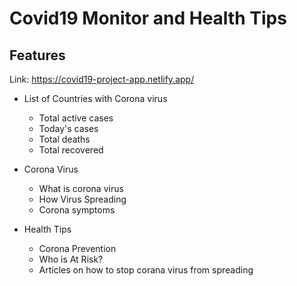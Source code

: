 # Covid19 Monitor and Health Tips 

<h2>Features</h2>

Link: https://covid19-project-app.netlify.app/

- List of Countries with Corona virus
  - Total active cases
  - Today's cases
  - Total deaths
  - Total recovered

- Corona Virus
  - What is corona virus 
  - How Virus Spreading
  - Corona symptoms

- Health Tips
  - Corona Prevention
  - Who is At Risk?
  - Articles on how to stop corana virus from spreading
